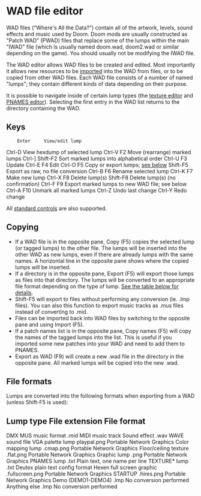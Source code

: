 # WAD file editor

WAD files ("Where's All the Data?") contain all of the artwork, levels, sound
effects and music used by Doom. Doom mods are usually constructed as "Patch WAD"
(PWAD) files that replace some of the lumps within the main "IWAD" file (which
is usually named doom.wad, doom2.wad or similar depending on the game). You
should usually not be modifying the IWAD file.

The WAD editor allows WAD files to be created and edited. Most importantly it
allows new resources to be [imported](#copying) into the WAD from files, or to be copied
from other WAD files. Each WAD file consists of a number of named "lumps"; they
contain different kinds of data depending on their purpose.

It is possible to navigate inside of certain lump types (the [texture editor](texture_editor.md)
and [PNAMES editor](pnames_editor.md)). Selecting the first entry in the WAD
list returns to the directory containing the WAD.

## Keys

        Enter     View/edit lump
Ctrl-D            View hexdump of selected lump
Ctrl-V  F2        Move (rearrange) marked lumps
Ctrl-]  Shift-F2  Sort marked lumps into alphabetical order
Ctrl-U  F3        Update
Ctrl-E  F4        Edit
Ctrl-O  F5        Copy or export lumps; [see below](#copying)
        Shift-F5  Export as raw, no file conversion
Ctrl-B  F6        Rename selected lump
Ctrl-K  F7        Make new lump
Ctrl-X  F8        Delete lump(s)
        Shift-F8  Delete lump(s) (no confirmation)
Ctrl-F  F9        Export marked lumps to new WAD file; see below
Ctrl-A  F10       Unmark all marked lumps
Ctrl-Z            Undo last change
Ctrl-Y            Redo change

All [standard controls](common.md) are also supported.

## Copying

 * If a WAD file is in the opposite pane, Copy (F5) copies the selected lump
   (or tagged lumps) to the other file. The lumps will be inserted into the
   other WAD as new lumps, even if there are already lumps with the same names.
   A horizontal line in the opposite pane shows where the copied lumps will be
   inserted.
 * If a directory is in the opposite pane, Export (F5) will export those lumps
   as files into that directory. The lumps will be converted to an appropriate
   file format depending on the type of lump.
   [See the table below for details](#file-formats).
 * Shift-F5 will export to files without performing any conversion (ie. .lmp
   files). You can also this function to export music tracks as .mus files
   instead of converting to .mid.
 * Files can be imported back into WAD files by switching to the opposite pane
   and using Import (F5).
 * If a patch names list is in the opposite pane, Copy names (F5) will copy the
   names of the tagged lumps into the list. This is useful if you imported some
   new patches into your WAD and need to add them to PNAMES.
 * Export as WAD (F9) will create a new .wad file in the directory in the
   opposite pane. All marked lumps will be copied into the new .wad.

## File formats

Lumps are converted into the following formats when exporting from a WAD (unless
Shift-F5 is used):

Lump type                  File extension   File format
---------------------------------------------------------------------------
DMX MUS music format       .mid             MIDI music track
Sound effect               .wav             WAVE sound file
VGA palette lump           playpal.png      Portable Network Graphics
Color mapping lump         .cmap.png        Portable Network Graphics
Floor/ceiling texture      .flat.png        Portable Network Graphics
Graphic lump               .png             Portable Network Graphics
PNAMES lump                .txt             Plain text, one name per line
TEXTURE* lump              .txt             Deutex plain text config format
Hexen full screen graphic  .fullscreen.png  Portable Network Graphics
STARTUP                    .hires.png       Portable Network Graphics
Demo (DEMO1-DEMO4)         .lmp             No conversion performed
Anything else              .lmp             No conversion performed
